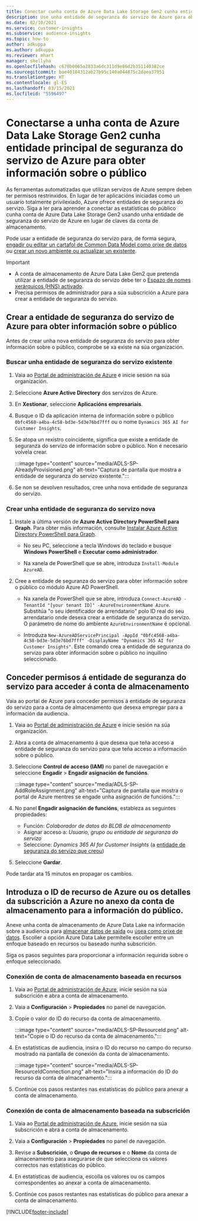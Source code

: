 ```yaml
---
title: Conectar cunha conta de Azure Data Lake Storage Gen2 cunha entidade de seguranza do servizo
description: Use unha entidade de seguranza do servizo de Azure para obter información sobre a audiencia para conectarse ao seu propio lago de datos ao anexalo á información sobre a audiencia.
ms.date: 02/10/2021
ms.service: customer-insights
ms.subservice: audience-insights
ms.topic: how-to
author: adkuppa
ms.author: adkuppa
ms.reviewer: mhart
manager: shellyha
ms.openlocfilehash: c670b0065a2833a6dc311d9e86d2b351140382ce
ms.sourcegitcommit: bae40184312ab27b95c140a044875c2daea37951
ms.translationtype: HT
ms.contentlocale: gl-ES
ms.lasthandoff: 03/15/2021
ms.locfileid: "5596497"
---
```

# <a name="connect-to-an-azure-data-lake-storage-gen2-account-with-an-azure-service-principal-for-audience-insights"></a>Conectarse a unha conta de Azure Data Lake Storage Gen2 cunha entidade principal de seguranza do servizo de Azure para obter información sobre o público

As ferramentas automatizadas que utilizan servizos de Azure sempre deben ter permisos restrinxidos. En lugar de ter aplicacións iniciadas como un usuario totalmente privilexiado, Azure ofrece entidades de seguranza do servizo. Siga a ler para aprender a conectar as estatísticas do público cunha conta de Azure Data Lake Storage Gen2 usando unha entidade de seguranza do servizo de Azure en lugar de claves da conta de almacenamento. 

Pode usar a entidade de seguranza do servizo para, de forma segura, [engadir ou editar un cartafol de Common Data Model como orixe de datos](connect-common-data-model.md) ou [crear un novo ambiente ou actualizar un existente](manage-environments.md#create-an-environment-in-an-existing-organization).

> [!IMPORTANT]
> - A conta de almacenamento de Azure Data Lake Gen2 que pretenda utilizar a entidade de seguranza do servizo debe ter o [Espazo de nomes xerárquicos (HNS) activado](/azure/storage/blobs/data-lake-storage-namespace).
> - Precisa permisos de administrador para a súa subscrición a Azure para crear a entidade de seguranza do servizo.

## <a name="create-azure-service-principal-for-audience-insights"></a>Crear a entidade de seguranza do servizo de Azure para obter información sobre o público

Antes de crear unha nova entidade de seguranza do servizo para obter información sobre o público, comprobe se xa existe na súa organización.

### <a name="look-for-an-existing-service-principal"></a>Buscar unha entidade de seguranza do servizo existente

1. Vaia ao [Portal de administración de Azure](https://portal.azure.com) e inicie sesión na súa organización.

2. Seleccione **Azure Active Directory** dos servizos de Azure.

3. En **Xestionar**, seleccione **Aplicacións empresariais**.

4. Busque o ID da aplicación interna de información sobre o público `0bfc4568-a4ba-4c58-bd3e-5d3e76bd7fff` ou o nome `Dynamics 365 AI for Customer Insights`.

5. Se atopa un rexistro coincidente, significa que existe a entidade de seguranza do servizo de información sobre o público. Non é necesario volvela crear.
   
   :::image type="content" source="media/ADLS-SP-AlreadyProvisioned.png" alt-text="Captura de pantalla que mostra a entidade de seguranza do servizo existente.":::
   
6. Se non se devolven resultados, cree unha nova entidade de seguranza do servizo.

### <a name="create-a-new-service-principal"></a>Crear unha entidade de seguranza do servizo nova

1. Instale a última versión de **Azure Active Directory PowerShell para Graph**. Para obter máis información, consulte [Instalar Azure Active Directory PowerShell para Graph](/powershell/azure/active-directory/install-adv2).
   - No seu PC, seleccione a tecla Windows do teclado e busque **Windows PowerShell** e **Executar como administrador**.
   
   - Na xanela de PowerShell que se abre, introduza `Install-Module AzureAD`.

2. Cree a entidade de seguranza do servizo para obter información sobre o público co módulo Azure AD PowerShell.
   - Na xanela de PowerShell que se abre, introduza `Connect-AzureAD -TenantId "[your tenant ID]" -AzureEnvironmentName Azure`. Substitúa "o seu identificador de arrendatario" polo ID real do seu arrendatario onde desexa crear a entidade de seguranza do servizo. O parámetro de nome do ambiente `AzureEnvironmentName` é opcional.
  
   - Introduza `New-AzureADServicePrincipal -AppId "0bfc4568-a4ba-4c58-bd3e-5d3e76bd7fff" -DisplayName "Dynamics 365 AI for Customer Insights"`. Este comando crea a entidade de seguranza do servizo para obter información sobre o público no inquilino seleccionado.  

## <a name="grant-permissions-to-the-service-principal-to-access-the-storage-account"></a>Conceder permisos á entidade de seguranza do servizo para acceder á conta de almacenamento

Vaia ao portal de Azure para conceder permisos á entidade de seguranza do servizo para a conta de almacenamento que desexa empregar para a información da audiencia.

1. Vaia ao [Portal de administración de Azure](https://portal.azure.com) e inicie sesión na súa organización.

1. Abra a conta de almacenamento á que desexa que teña acceso a entidade de seguranza do servizo para que teña acceso a información sobre o público.

1. Seleccione **Control de acceso (IAM)** no panel de navegación e seleccione **Engadir** > **Engadir asignación de funcións**.
   
   :::image type="content" source="media/ADLS-SP-AddRoleAssignment.png" alt-text="Captura de pantalla que mostra o portal de Azure mentres se engade unha asignación de funcións.":::
   
1. No panel **Engadir asignación de funcións**, estableza as seguintes propiedades:
   - Función: *Colaborador de datos do BLOB de almacenamento*
   - Asignar acceso a: *Usuario, grupo ou entidade de seguranza do servizo*
   - Seleccione: *Dynamics 365 AI for Customer Insights* (a [entidade de seguranza do servizo que creou](#create-a-new-service-principal))

1.  Seleccione **Gardar**.

Pode tardar ata 15 minutos en propagar os cambios.

## <a name="enter-the-azure-resource-id-or-the-azure-subscription-details-in-the-storage-account-attachment-to-audience-insights"></a>Introduza o ID de recurso de Azure ou os detalles da subscrición a Azure no anexo da conta de almacenamento para a información do público.

Anexe unha conta de almacenamento de Azure Data Lake na información sobre a audiencia para [almacenar datos de saída](manage-environments.md) ou [úsea como orixe de datos](connect-common-data-service-lake.md). Escoller a opción Azure Data Lake permítelle escoller entre un enfoque baseado en recursos ou baseado nunha subscrición.

Siga os pasos seguintes para proporcionar a información requirida sobre o enfoque seleccionado.

### <a name="resource-based-storage-account-connection"></a>Conexión de conta de almacenamento baseada en recursos

1. Vaia ao [Portal de administración de Azure](https://portal.azure.com), inicie sesión na súa subscrición e abra a conta de almacenamento.

1. Vaia a **Configuración** > **Propiedades** no panel de navegación.

1. Copie o valor do ID do recurso da conta de almacenamento.

   :::image type="content" source="media/ADLS-SP-ResourceId.png" alt-text="Copie o ID do recurso da conta de almacenamento.":::

1. En estatísticas de audiencia, insira o ID do recurso no campo do recurso mostrado na pantalla de conexión da conta de almacenamento.

   :::image type="content" source="media/ADLS-SP-ResourceIdConnection.png" alt-text="Insira a información do ID do recurso da conta de almacenamento.":::   
   
1. Continúe cos pasos restantes nas estatísticas do público para anexar a conta de almacenamento.

### <a name="subscription-based-storage-account-connection"></a>Conexión de conta de almacenamento baseada na subscrición

1. Vaia ao [Portal de administración de Azure](https://portal.azure.com), inicie sesión na súa subscrición e abra a conta de almacenamento.

1. Vaia a **Configuración** > **Propiedades** no panel de navegación.

1. Revise a **Subscrición**, o **Grupo de recursos** e o **Nome** da conta de almacenamento para asegurarse de que selecciona os valores correctos nas estatísticas do público.

1. En estatísticas de audiencia, escolla os valores ou os campos correspondentes ao anexar a conta de almacenamento.
   
1. Continúe cos pasos restantes nas estatísticas do público para anexar a conta de almacenamento.


[!INCLUDE[footer-include](../includes/footer-banner.md)]